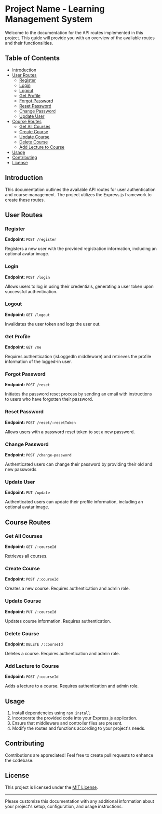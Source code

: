
# Project Name - Learning Management System

Welcome to the documentation for the API routes implemented in this project. This guide will provide you with an overview of the available routes and their functionalities.

## Table of Contents

- [Introduction](#introduction)
- [User Routes](#user-routes)
  - [Register](#register)
  - [Login](#login)
  - [Logout](#logout)
  - [Get Profile](#get-profile)
  - [Forgot Password](#forgot-password)
  - [Reset Password](#reset-password)
  - [Change Password](#change-password)
  - [Update User](#update-user)
- [Course Routes](#course-routes)
  - [Get All Courses](#get-all-courses)
  - [Create Course](#create-course)
  - [Update Course](#update-course)
  - [Delete Course](#delete-course)
  - [Add Lecture to Course](#add-lecture-to-course)
- [Usage](#usage)
- [Contributing](#contributing)
- [License](#license)

## Introduction

This documentation outlines the available API routes for user authentication and course management. The project utilizes the Express.js framework to create these routes.

## User Routes

### Register

**Endpoint:** `POST /register`

Registers a new user with the provided registration information, including an optional avatar image.

### Login

**Endpoint:** `POST /login`

Allows users to log in using their credentials, generating a user token upon successful authentication.

### Logout

**Endpoint:** `GET /logout`

Invalidates the user token and logs the user out.

### Get Profile

**Endpoint:** `GET /me`

Requires authentication (isLoggedIn middleware) and retrieves the profile information of the logged-in user.

### Forgot Password

**Endpoint:** `POST /reset`

Initiates the password reset process by sending an email with instructions to users who have forgotten their password.

### Reset Password

**Endpoint:** `POST /reset/:resetToken`

Allows users with a password reset token to set a new password.

### Change Password

**Endpoint:** `POST /change-password`

Authenticated users can change their password by providing their old and new passwords.

### Update User

**Endpoint:** `PUT /update`

Authenticated users can update their profile information, including an optional avatar image.

## Course Routes

### Get All Courses

**Endpoint:** `GET /:courseId`

Retrieves all courses.

### Create Course

**Endpoint:** `POST /:courseId`

Creates a new course. Requires authentication and admin role.

### Update Course

**Endpoint:** `PUT /:courseId`

Updates course information. Requires authentication.

### Delete Course

**Endpoint:** `DELETE /:courseId`

Deletes a course. Requires authentication and admin role.

### Add Lecture to Course

**Endpoint:** `POST /:courseId`

Adds a lecture to a course. Requires authentication and admin role.

## Usage

1. Install dependencies using `npm install`.
2. Incorporate the provided code into your Express.js application.
3. Ensure that middleware and controller files are present.
4. Modify the routes and functions according to your project's needs.

## Contributing

Contributions are appreciated! Feel free to create pull requests to enhance the codebase.

## License

This project is licensed under the [MIT License](LICENSE).

---

Please customize this documentation with any additional information about your project's setup, configuration, and usage instructions.
